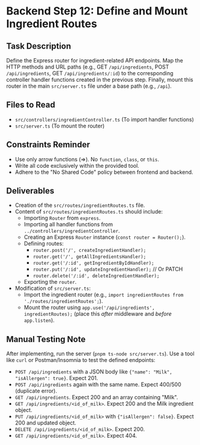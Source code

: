 # Backend Step 12: Define and Mount Ingredient Routes

## Task Description
Define the Express router for ingredient-related API endpoints. Map the HTTP methods and URL paths (e.g., GET `/api/ingredients`, POST `/api/ingredients`, GET `/api/ingredients/:id`) to the corresponding controller handler functions created in the previous step. Finally, mount this router in the main `src/server.ts` file under a base path (e.g., `/api`).

## Files to Read
*   `src/controllers/ingredientController.ts` (To import handler functions)
*   `src/server.ts` (To mount the router)

## Constraints Reminder
*   Use only arrow functions (=>). No `function`, `class`, or `this`.
*   Write all code exclusively within the provided tool.
*   Adhere to the "No Shared Code" policy between frontend and backend.

## Deliverables
*   Creation of the `src/routes/ingredientRoutes.ts` file.
*   Content of `src/routes/ingredientRoutes.ts` should include:
    *   Importing `Router` from `express`.
    *   Importing all handler functions from `../controllers/ingredientController`.
    *   Creating an Express `Router` instance (`const router = Router();`).
    *   Defining routes:
        *   `router.post('/', createIngredientHandler);`
        *   `router.get('/', getAllIngredientsHandler);`
        *   `router.get('/:id', getIngredientByIdHandler);`
        *   `router.put('/:id', updateIngredientHandler);` // Or PATCH
        *   `router.delete('/:id', deleteIngredientHandler);`
    *   Exporting the `router`.
*   Modification of `src/server.ts`:
    *   Import the ingredient router (e.g., `import ingredientRoutes from './routes/ingredientRoutes';`).
    *   Mount the router using `app.use('/api/ingredients', ingredientRoutes);` (place this *after* middleware and *before* `app.listen`).

## Manual Testing Note
After implementing, run the server (`pnpm ts-node src/server.ts`). Use a tool like `curl` or Postman/Insomnia to test the defined endpoints:
*   `POST /api/ingredients` with a JSON body like `{"name": "Milk", "isAllergen": true}`. Expect 201.
*   `POST /api/ingredients` again with the same name. Expect 400/500 (duplicate error).
*   `GET /api/ingredients`. Expect 200 and an array containing "Milk".
*   `GET /api/ingredients/<id_of_milk>`. Expect 200 and the Milk ingredient object.
*   `PUT /api/ingredients/<id_of_milk>` with `{"isAllergen": false}`. Expect 200 and updated object.
*   `DELETE /api/ingredients/<id_of_milk>`. Expect 200.
*   `GET /api/ingredients/<id_of_milk>`. Expect 404.